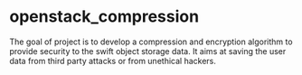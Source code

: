 # openstack_compression
The goal of project is to develop a compression and encryption algorithm to provide security to the swift object storage data. It aims at saving the user data from third party attacks or from unethical hackers.
